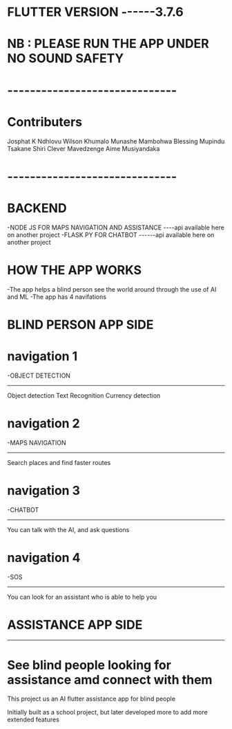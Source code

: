 

# FLUTTER VERSION ------3.7.6

# NB : PLEASE RUN THE APP UNDER NO SOUND SAFETY

# ------------------------------
# Contributers
Josphat K Ndhlovu
Wilson Khumalo
Munashe Mambohwa
Blessing Mupindu
Tsakane Shiri
Clever Mavedzenge
Aime Musiyandaka
# ------------------------------

# BACKEND
-NODE JS FOR MAPS NAVIGATION AND ASSISTANCE ----api available here on another project
-FLASK PY FOR CHATBOT  ------api available here on another project

# HOW THE APP WORKS 
-The app helps a blind person see the world around through the use of AI and ML
-The app has 4 navifations

# BLIND PERSON APP SIDE

# navigation 1 
-OBJECT DETECTION
----                ----               ----
Object detection    Text Recognition   Currency detection

# navigation 2
-MAPS NAVIGATION

----
Search places and find faster routes

# navigation 3
-CHATBOT

----
You can talk with the AI, and ask questions 

# navigation 4
-SOS

----
You can look for an assistant who is able to help you

# ASSISTANCE APP SIDE

---
See blind people looking for assistance amd connect with them
=======
This project us an AI flutter assistance app for blind people

Initially built as a school project, but later developed more to add more extended features

